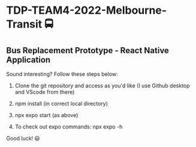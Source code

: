 # TDP-TEAM4-2022-Melbourne-Transit 🚍

## Bus Replacement Prototype - React Native Application

Sound interesting? Follow these steps below:

1. Clone the git repository and access as you'd like (I use Github desktop and VScode from there)

2. npm install (in correct local directory)

3. npx expo start (as above)

4. To check out expo commands: npx expo -h

Good luck! 😃
